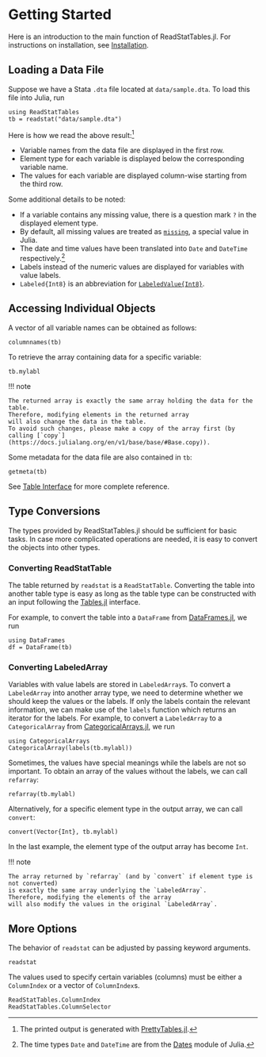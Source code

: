 # Getting Started

Here is an introduction to the main function of ReadStatTables.jl.
For instructions on installation, see [Installation](@ref).

## Loading a Data File

Suppose we have a Stata `.dta` file located at `data/sample.dta`.
To load this file into Julia, run

```@repl getting-started
using ReadStatTables
tb = readstat("data/sample.dta")
```

Here is how we read the above result:[^1]

- Variable names from the data file are displayed in the first row.
- Element type for each variable is displayed below the corresponding variable name.
- The values for each variable are displayed column-wise starting from the third row.

Some additional details to be noted:

- If a variable contains any missing value, there is a question mark `?` in the displayed element type.
- By default, all missing values are treated as [`missing`](https://docs.julialang.org/en/v1/manual/missing/), a special value in Julia.
- The date and time values have been translated into `Date` and `DateTime` respectively.[^2]
- Labels instead of the numeric values are displayed for variables with value labels.
- `Labeled{Int8}` is an abbreviation for [`LabeledValue{Int8}`](@ref).

## Accessing Individual Objects

A vector of all variable names can be obtained as follows:

```@repl getting-started
columnnames(tb)
```

To retrieve the array containing data for a specific variable:

```@repl getting-started
tb.mylabl
```

!!! note

    The returned array is exactly the same array holding the data for the table.
    Therefore, modifying elements in the returned array
    will also change the data in the table.
    To avoid such changes, please make a copy of the array first (by calling [`copy`](https://docs.julialang.org/en/v1/base/base/#Base.copy)).

Some metadata for the data file are also contained in `tb`:

```@repl getting-started
getmeta(tb)
```

See [Table Interface](@ref) for more complete reference.

## Type Conversions

The types provided by ReadStatTables.jl should be sufficient for basic tasks.
In case more complicated operations are needed,
it is easy to convert the objects into other types.

### Converting ReadStatTable

The table returned by `readstat` is a `ReadStatTable`.
Converting the table into another table type is easy
as long as the table type can be constructed with an input following
the [Tables.jl](https://github.com/JuliaData/Tables.jl) interface.

For example, to convert the table into a `DataFrame` from
[DataFrames.jl](https://github.com/JuliaData/DataFrames.jl), we run

```@repl getting-started
using DataFrames
df = DataFrame(tb)
```

### Converting LabeledArray

Variables with value labels are stored in `LabeledArray`s.
To convert a `LabeledArray` into another array type,
we need to determine whether we should keep the values or the labels.
If only the labels contain the relevant information,
we can make use of the `labels` function which returns an iterator for the labels.
For example, to convert a `LabeledArray` to a `CategoricalArray` from
[CategoricalArrays.jl](https://github.com/JuliaData/CategoricalArrays.jl),
we run

```@repl getting-started
using CategoricalArrays
CategoricalArray(labels(tb.mylabl))
```

Sometimes, the values have special meanings while the labels are not so important.
To obtain an array of the values without the labels,
we can call `refarray`:

```@repl getting-started
refarray(tb.mylabl)
```

Alternatively, for a specific element type in the output array,
we can call `convert`:

```@repl getting-started
convert(Vector{Int}, tb.mylabl)
```

In the last example, the element type of the output array has become `Int`.

!!! note

    The array returned by `refarray` (and by `convert` if element type is not converted)
    is exactly the same array underlying the `LabeledArray`.
    Therefore, modifying the elements of the array
    will also modify the values in the original `LabeledArray`.

## More Options

The behavior of `readstat` can be adjusted by passing keyword arguments.

```@docs
readstat
```

The values used to specify certain variables (columns)
must be either a `ColumnIndex` or a vector of `ColumnIndex`s.

```@docs
ReadStatTables.ColumnIndex
ReadStatTables.ColumnSelector
```

[^1]: The printed output is generated with [PrettyTables.jl](https://github.com/ronisbr/PrettyTables.jl).

[^2]: The time types `Date` and `DateTime` are from the [Dates](https://docs.julialang.org/en/v1/stdlib/Dates/) module of Julia.
